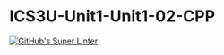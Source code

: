 # ICS3U-Unit1-Unit1-02-CPP

[![GitHub's Super Linter](https://github.com/mohammedal-ess/ICS3U-Unit1-Unit1-02-CPP/workflows/GitHub's%20Super%20Linter/badge.svg)](https://github.com/mohammedal-ess/ICS3U-Unit1-Unit1-02-CPP/actions)

